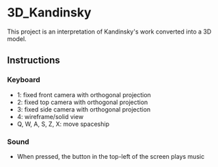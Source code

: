 # 3D_Kandinsky
This project is an interpretation of Kandinsky's work converted into a 3D model.

## Instructions
### Keyboard
- 1: fixed front camera with orthogonal projection
- 2: fixed top camera with orthogonal projection
- 3: fixed side camera with orthogonal projection
- 4: wireframe/solid view
- Q, W, A, S, Z, X: move spaceship

### Sound
- When pressed, the button in the top-left of the screen plays music
